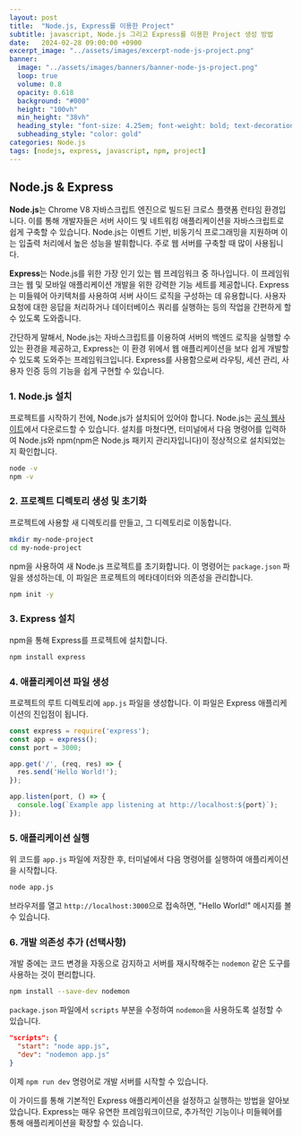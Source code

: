 ```yaml
---
layout: post
title:  "Node.js, Express를 이용한 Project"
subtitle: javascript, Node.js 그리고 Express를 이용한 Project 생성 방법
date:   2024-02-28 09:00:00 +0900
excerpt_image: "../assets/images/excerpt-node-js-project.png"
banner:
  image: "../assets/images/banners/banner-node-js-project.png"
  loop: true
  volume: 0.8
  opacity: 0.618
  background: "#000"
  height: "100vh"
  min_height: "38vh"
  heading_style: "font-size: 4.25em; font-weight: bold; text-decoration: underline"
  subheading_style: "color: gold"
categories: Node.js
tags: [nodejs, express, javascript, npm, project]
---
```


## Node.js & Express
**Node.js**는 Chrome V8 자바스크립트 엔진으로 빌드된 크로스 플랫폼 런타임 환경입니다. 
이를 통해 개발자들은 서버 사이드 및 네트워킹 애플리케이션을 자바스크립트로 쉽게 구축할 수 있습니다. 
Node.js는 이벤트 기반, 비동기식 프로그래밍을 지원하며 이는 입출력 처리에서 높은 성능을 발휘합니다. 
주로 웹 서버를 구축할 때 많이 사용됩니다.

**Express**는 Node.js를 위한 가장 인기 있는 웹 프레임워크 중 하나입니다. 
이 프레임워크는 웹 및 모바일 애플리케이션 개발을 위한 강력한 기능 세트를 제공합니다. 
Express는 미들웨어 아키텍처를 사용하여 서버 사이드 로직을 구성하는 데 유용합니다. 
사용자 요청에 대한 응답을 처리하거나 데이터베이스 쿼리를 실행하는 등의 작업을 간편하게 할 수 있도록 도와줍니다.

간단하게 말해서, Node.js는 자바스크립트를 이용하여 서버의 백엔드 로직을 실행할 수 있는 환경을 제공하고, Express는 이 환경 위에서 웹 애플리케이션을 보다 쉽게 개발할 수 있도록 도와주는 프레임워크입니다. 
Express를 사용함으로써 라우팅, 세션 관리, 사용자 인증 등의 기능을 쉽게 구현할 수 있습니다.

### 1. Node.js 설치
프로젝트를 시작하기 전에, Node.js가 설치되어 있어야 합니다. Node.js는 [공식 웹사이트](https://nodejs.org/)에서 다운로드할 수 있습니다. 
설치를 마쳤다면, 터미널에서 다음 명령어를 입력하여 Node.js와 npm(npm은 Node.js 패키지 관리자입니다)이 정상적으로 설치되었는지 확인합니다.

```bash
node -v
npm -v
```

### 2. 프로젝트 디렉토리 생성 및 초기화

프로젝트에 사용할 새 디렉토리를 만들고, 그 디렉토리로 이동합니다.

```bash
mkdir my-node-project
cd my-node-project
```

npm을 사용하여 새 Node.js 프로젝트를 초기화합니다. 이 명령어는 `package.json` 파일을 생성하는데, 이 파일은 프로젝트의 메타데이터와 의존성을 관리합니다.

```bash
npm init -y
```

### 3. Express 설치

npm을 통해 Express를 프로젝트에 설치합니다.

```bash
npm install express
```

### 4. 애플리케이션 파일 생성

프로젝트의 루트 디렉토리에 `app.js` 파일을 생성합니다. 이 파일은 Express 애플리케이션의 진입점이 됩니다.

```javascript
const express = require('express');
const app = express();
const port = 3000;

app.get('/', (req, res) => {
  res.send('Hello World!');
});

app.listen(port, () => {
  console.log(`Example app listening at http://localhost:${port}`);
});
```

### 5. 애플리케이션 실행

위 코드를 `app.js` 파일에 저장한 후, 터미널에서 다음 명령어를 실행하여 애플리케이션을 시작합니다.

```bash
node app.js
```

브라우저를 열고 `http://localhost:3000`으로 접속하면, "Hello World!" 메시지를 볼 수 있습니다.

### 6. 개발 의존성 추가 (선택사항)

개발 중에는 코드 변경을 자동으로 감지하고 서버를 재시작해주는 `nodemon` 같은 도구를 사용하는 것이 편리합니다.

```bash
npm install --save-dev nodemon
```

`package.json` 파일에서 `scripts` 부분을 수정하여 `nodemon`을 사용하도록 설정할 수 있습니다.

```json
"scripts": {
  "start": "node app.js",
  "dev": "nodemon app.js"
}
```

이제 `npm run dev` 명령어로 개발 서버를 시작할 수 있습니다.

이 가이드를 통해 기본적인 Express 애플리케이션을 설정하고 실행하는 방법을 알아보았습니다. Express는 매우 유연한 프레임워크이므로, 추가적인 기능이나 미들웨어를 통해 애플리케이션을 확장할 수 있습니다.